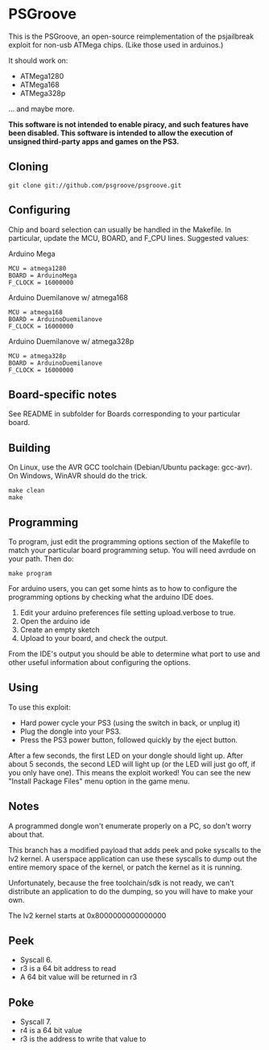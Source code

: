 PSGroove
========

This is the PSGroove, an open-source reimplementation of the psjailbreak exploit for
non-usb ATMega chips. (Like those used in arduinos.)

It should work on:

- ATMega1280
- ATMega168
- ATMega328p

... and maybe more.

**This software is not intended to enable piracy, and such features
have been disabled.  This software is intended to allow the execution
of unsigned third-party apps and games on the PS3.**

Cloning
-------
    git clone git://github.com/psgroove/psgroove.git


Configuring
-----------
Chip and board selection can usually be handled in the Makefile.
In particular, update the MCU, BOARD, and F_CPU lines.  Suggested values:

Arduino Mega

    MCU = atmega1280
    BOARD = ArduinoMega
    F_CLOCK = 16000000

Arduino Duemilanove w/ atmega168

    MCU = atmega168
    BOARD = ArduinoDuemilanove
    F_CLOCK = 16000000

Arduino Duemilanove w/ atmega328p

    MCU = atmega328p
    BOARD = ArduinoDuemilanove
    F_CLOCK = 16000000

Board-specific notes
--------------------
See README in subfolder for Boards corresponding to your particular board.

Building
--------
On Linux, use the AVR GCC toolchain (Debian/Ubuntu package: gcc-avr).
On Windows, WinAVR should do the trick.

    make clean
    make


Programming
-----------

To program, just edit the programming options section of the Makefile
to match your particular board programming setup. You will need avrdude
on your path. Then do:

    make program
    
For arduino users, you can get some hints as to how to configure the
programming options by checking what the arduino IDE does.

1. Edit your arduino preferences file setting upload.verbose to true.
2. Open the arduino ide
3. Create an empty sketch
4. Upload to your board, and check the output.

From the IDE's output you should be able to determine what port to use
and other useful information about configuring the options.

Using
-----
To use this exploit:
  
* Hard power cycle your PS3 (using the switch in back, or unplug it)
* Plug the dongle into your PS3.
* Press the PS3 power button, followed quickly by the eject button.

After a few seconds, the first LED on your dongle should light up.
After about 5 seconds, the second LED will light up (or the LED will
just go off, if you only have one).  This means the exploit worked!
You can see the new "Install Package Files" menu option in the game
menu.


Notes
-----
A programmed dongle won't enumerate properly on a PC, so don't worry
about that.

This branch has a modified payload that adds peek and poke syscalls 
to the lv2 kernel. A userspace application can use these syscalls to 
dump out the entire memory space of the kernel, or patch the kernel
as it is running.  

Unfortunately, because the free toolchain/sdk is not ready, we can't
distribute an application to do the dumping, so you will have to make
your own.

The lv2 kernel starts at 0x8000000000000000

Peek
----
 * Syscall 6.
 * r3 is a 64 bit address to read
 * A 64 bit value will be returned in r3

Poke
----
 * Syscall 7.
 * r4 is a 64 bit value
 * r3 is the address to write that value to
